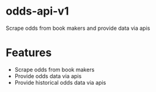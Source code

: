 # odds-api-v1
Scrape odds from book makers and provide data via apis

# Features
- Scrape odds from book makers
- Provide odds data via apis
- Provide historical odds data via apis
